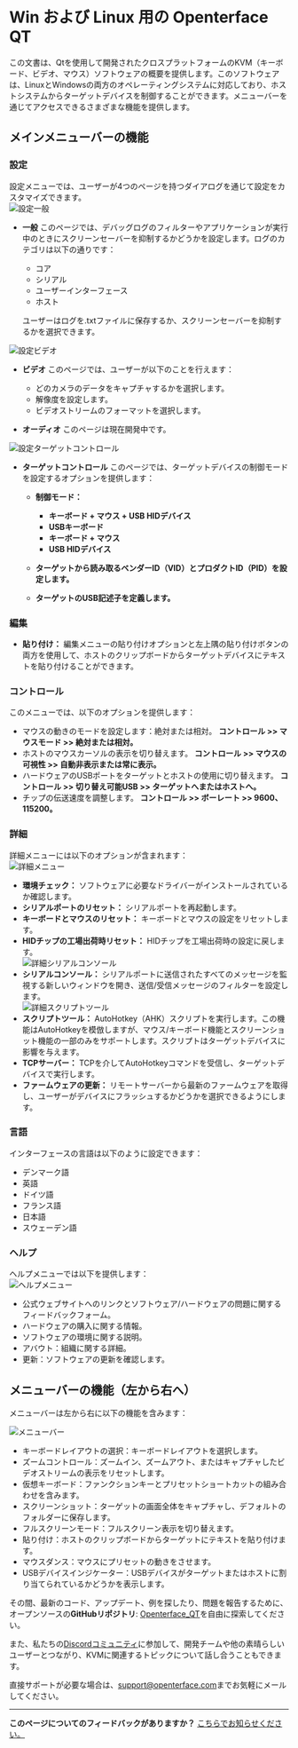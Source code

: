 # Win および Linux 用の Openterface QT

この文書は、Qtを使用して開発されたクロスプラットフォームのKVM（キーボード、ビデオ、マウス）ソフトウェアの概要を提供します。このソフトウェアは、LinuxとWindowsの両方のオペレーティングシステムに対応しており、ホストシステムからターゲットデバイスを制御することができます。メニューバーを通じてアクセスできるさまざまな機能を提供します。

## メインメニューバーの機能

### 設定

設定メニューでは、ユーザーが4つのページを持つダイアログを通じて設定をカスタマイズできます。<br>
![設定一般](https://assets.openterface.com/images/qt/preferenceGernal.png)

-   **一般** このページでは、デバッグログのフィルターやアプリケーションが実行中のときにスクリーンセーバーを抑制するかどうかを設定します。ログのカテゴリは以下の通りです：

    -   コア
    -   シリアル
    -   ユーザーインターフェース
    -   ホスト

    ユーザーはログを.txtファイルに保存するか、スクリーンセーバーを抑制するかを選択できます。<br>

![設定ビデオ](https://assets.openterface.com/images/qt/preferenceVideo.png)

-   **ビデオ** このページでは、ユーザーが以下のことを行えます：

    -   どのカメラのデータをキャプチャするかを選択します。
    -   解像度を設定します。
    -   ビデオストリームのフォーマットを選択します。

-   **オーディオ** このページは現在開発中です。<br>

![設定ターゲットコントロール](https://assets.openterface.com/images/qt/preferenceTargetControl.png)

-   **ターゲットコントロール** このページでは、ターゲットデバイスの制御モードを設定するオプションを提供します：

    -   **制御モード：**

        -   **キーボード + マウス + USB HIDデバイス**
        -   **USBキーボード**
        -   **キーボード + マウス**
        -   **USB HIDデバイス**

    -   **ターゲットから読み取るベンダーID（VID）とプロダクトID（PID）を設定します。**
    -   **ターゲットのUSB記述子を定義します。**

### 編集

-   **貼り付け：** 編集メニューの貼り付けオプションと左上隅の貼り付けボタンの両方を使用して、ホストのクリップボードからターゲットデバイスにテキストを貼り付けることができます。

### コントロール

このメニューでは、以下のオプションを提供します：<br>

-   マウスの動きのモードを設定します：絶対または相対。 **コントロール >> マウスモード >> 絶対または相対。**
-   ホストのマウスカーソルの表示を切り替えます。 **コントロール >> マウスの可視性 >> 自動非表示または常に表示。**
-   ハードウェアのUSBポートをターゲットとホストの使用に切り替えます。 **コントロール >> 切り替え可能USB >> ターゲットへまたはホストへ。**
-   チップの伝送速度を調整します。 **コントロール >> ボーレート >> 9600、115200。**

### 詳細

詳細メニューには以下のオプションが含まれます：<br>
![詳細メニュー](https://assets.openterface.com/images/qt/menuAdvance.png)

-   **環境チェック：** ソフトウェアに必要なドライバーがインストールされているか確認します。
-   **シリアルポートのリセット：** シリアルポートを再起動します。
-   **キーボードとマウスのリセット：** キーボードとマウスの設定をリセットします。
-   **HIDチップの工場出荷時リセット：** HIDチップを工場出荷時の設定に戻します。<br>
    ![詳細シリアルコンソール](https://assets.openterface.com/images/qt/advanceSerialConsole.png)
-   **シリアルコンソール：** シリアルポートに送信されたすべてのメッセージを監視する新しいウィンドウを開き、送信/受信メッセージのフィルターを設定します。<br>
    ![詳細スクリプトツール](https://assets.openterface.com/images/qt/advanceScriptTool.png)
-   **スクリプトツール：** AutoHotkey（AHK）スクリプトを実行します。この機能はAutoHotkeyを模倣しますが、マウス/キーボード機能とスクリーンショット機能の一部のみをサポートします。スクリプトはターゲットデバイスに影響を与えます。
-   **TCPサーバー：** TCPを介してAutoHotkeyコマンドを受信し、ターゲットデバイスで実行します。
-   **ファームウェアの更新：** リモートサーバーから最新のファームウェアを取得し、ユーザーがデバイスにフラッシュするかどうかを選択できるようにします。

### 言語

インターフェースの言語は以下のように設定できます：

-   デンマーク語
-   英語
-   ドイツ語
-   フランス語
-   日本語
-   スウェーデン語

### ヘルプ

ヘルプメニューでは以下を提供します：<br>
![ヘルプメニュー](https://assets.openterface.com/images/qt/menuHelp.png)

-   公式ウェブサイトへのリンクとソフトウェア/ハードウェアの問題に関するフィードバックフォーム。
-   ハードウェアの購入に関する情報。
-   ソフトウェアの環境に関する説明。
-   アバウト：組織に関する詳細。
-   更新：ソフトウェアの更新を確認します。

## メニューバーの機能（左から右へ）

メニューバーは左から右に以下の機能を含みます：<br>

![メニューバー](https://assets.openterface.com/images/qt/menubar.png)

-   キーボードレイアウトの選択：キーボードレイアウトを選択します。
-   ズームコントロール：ズームイン、ズームアウト、またはキャプチャしたビデオストリームの表示をリセットします。
-   仮想キーボード：ファンクションキーとプリセットショートカットの組み合わせを含みます。
-   スクリーンショット：ターゲットの画面全体をキャプチャし、デフォルトのフォルダーに保存します。
-   フルスクリーンモード：フルスクリーン表示を切り替えます。
-   貼り付け：ホストのクリップボードからターゲットにテキストを貼り付けます。
-   マウスダンス：マウスにプリセットの動きをさせます。
-   USBデバイスインジケーター：USBデバイスがターゲットまたはホストに割り当てられているかどうかを表示します。

その間、最新のコード、アップデート、例を探したり、問題を報告するために、オープンソースの**GitHubリポジトリ**: [Openterface_QT](https://github.com/TechxArtisanStudio/Openterface_QT)を自由に探索してください。

また、私たちの[Discordコミュニティ](/discord)に参加して、開発チームや他の素晴らしいユーザーとつながり、KVMに関連するトピックについて話し合うこともできます。

直接サポートが必要な場合は、[support@openterface.com](mailto:support@openterface.com)までお気軽にメールしてください。

---

**このページについてのフィードバックがありますか？** [こちらでお知らせください。](https://forms.gle/wmxoR2C1VdG36mT69)
